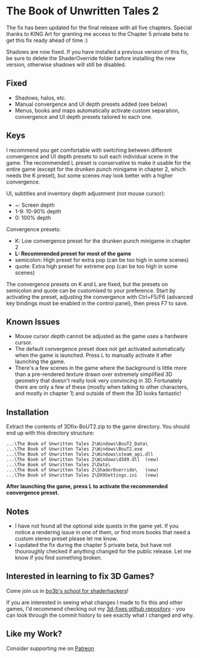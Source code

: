 The Book of Unwritten Tales 2
=============================

The fix has been updated for the final release with all five chapters. Special
thanks to KING Art for granting me access to the Chapter 5 private beta to get
this fix ready ahead of time :)

Shadows are now fixed. If you have installed a previous version of this fix, be
sure to delete the ShaderOverride folder before installing the new version,
otherwise shadows will still be disabled.

Fixed
-----
- Shadows, halos, etc.
- Manual convergence and UI depth presets added (see below)
- Menus, books and maps automatically activate custom separation, convergence
  and UI depth presets tailored to each one.

Keys
----
I recommend you get comfortable with switching between different convergence
and UI depth presets to suit each individual scene in the game. The recommended
L preset is conservative to make it usable for the entire game (except for the
drunken punch minigame in chapter 2, which needs the K preset), but some scenes
may look better with a higher convergence.

UI, subtitles and inventory depth adjustment (not mouse cursor):

- ~: Screen depth
- 1-9: 10-90% depth
- 0: 100% depth

Convergence presets:

- K: Low convergence preset for the drunken punch minigame in chapter 2
- **L: Recommended preset for most of the game**
- semicolon: High preset for extra pop (can be too high in some scenes)
- quote: Extra high preset for extreme pop (can be too high in some scenes)

The convergence presets on K and L are fixed, but the presets on semicolon and
quote can be customised to your preference. Start by activating the preset,
adjusting the convergence with Ctrl+F5/F6 (advanced key bindings must be
enabled in the control panel), then press F7 to save.

Known Issues
------------
- Mouse cursor depth cannot be adjusted as the game uses a hardware cursor.
- The default convergence preset does not get activated automatically when the
  game is launched. Press L to manually activate it after launching the game.
- There's a few scenes in the game where the background is little more than a
  pre-rendered texture drawn over extremely simplified 3D geometry that doesn't
  really look very convincing in 3D. Fortunately there are only a few of these
  (mostly when talking to other characters, and mostly in chapter 1) and
  outside of them the 3D looks fantastic!

Installation
------------
Extract the contents of 3Dfix-BoUT2.zip to the game directory. You should end
up with this directory structure:

    ...\The Book of Unwritten Tales 2\Windows\BouT2_Data\
    ...\The Book of Unwritten Tales 2\Windows\BouT2.exe
    ...\The Book of Unwritten Tales 2\Windows\steam_api.dll
    ...\The Book of Unwritten Tales 2\Windows\d3d9.dll	(new)
    ...\The Book of Unwritten Tales 2\Data\
    ...\The Book of Unwritten Tales 2\ShaderOverride\	(new)
    ...\The Book of Unwritten Tales 2\DX9Settings.ini	(new)

**After launching the game, press L to activate the recommended convergence
preset.**

Notes
-----
- I have not found all the optional side quests in the game yet. If you notice
  a rendering issue in one of them, or find more books that need a custom
  stereo preset please let me know.
- I updated the fix during the chapter 5 private beta, but have not thouroughly
  checked if anything changed for the public release. Let me know if you find
  something broken.

Interested in learning to fix 3D Games?
---------------------------------------
Come join us in [bo3b's school for shaderhackers][1]!

If you are interested in seeing what changes I made to fix this and other
games, I'd recommend checking out my [3d-fixes github repository][2] - you can
look through the commit history to see exactly what I changed and why.

[1]: https://forums.geforce.com/default/topic/766890/3d-vision/bo3bs-school-for-shaderhackers
[2]: https://github.com/DarkStarSword/3d-fixes

Like my Work?
-------------
Consider supporting me on [Patreon](https://www.patreon.com/DarkStarSword)
